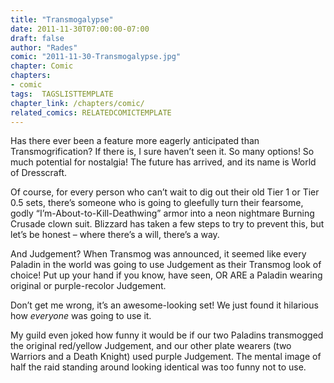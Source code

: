 ```yaml
---
title: "Transmogalypse"
date: 2011-11-30T07:00:00-07:00
draft: false
author: "Rades"
comic: "2011-11-30-Transmogalypse.jpg"
chapter: Comic
chapters:
- comic
tags:  TAGSLISTTEMPLATE
chapter_link: /chapters/comic/
related_comics: RELATEDCOMICTEMPLATE
---
```


Has there ever been a feature more eagerly anticipated than Transmogrification? If there is, I sure haven’t seen it. So many options! So much potential for nostalgia! The future has arrived, and its name is World of Dresscraft.


Of course, for every person who can’t wait to dig out their old Tier 1 or Tier 0.5 sets, there’s someone who is going to gleefully turn their fearsome, godly “I’m-About-to-Kill-Deathwing” armor into a neon nightmare Burning Crusade clown suit. Blizzard has taken a few steps to try to prevent this, but let’s be honest – where there’s a will, there’s a way.


And Judgement? When Transmog was announced, it seemed like every Paladin in the world was going to use Judgement as their Transmog look of choice! Put up your hand if you know, have seen, OR ARE a Paladin wearing original or purple-recolor Judgement. 


Don’t get me wrong, it’s an awesome-looking set! We just found it hilarious how *everyone* was going to use it.


My guild even joked how funny it would be if our two Paladins transmogged the original red/yellow Judgement, and our other plate wearers (two Warriors and a Death Knight) used purple Judgement. The mental image of half the raid standing around looking identical was too funny not to use.

